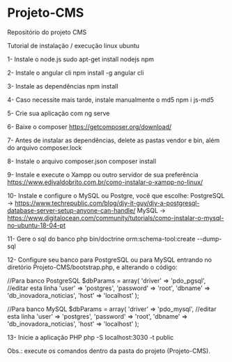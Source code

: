 # Projeto-CMS
Repositório do projeto CMS

Tutorial de instalação / execução linux ubuntu

1- Instale o node.js
sudo apt-get install nodejs npm

2- Instale o angular cli
npm install -g angular cli

3- Instale as dependências
npm install

4- Caso necessite mais tarde, instale manualmente o md5
npm i js-md5

5- Crie sua aplicação com 
ng serve

6- Baixe o composer
https://getcomposer.org/download/

7- Antes de instalar as dependências, delete as pastas vendor e bin, além do arquivo composer.lock

8- Instale o arquivo composer.json 
composer install

9- Instale e execute o Xampp ou outro servidor de sua preferência
https://www.edivaldobrito.com.br/como-instalar-o-xampp-no-linux/

10- Instale e configure o MySQL ou Postgre, você que escolhe:
PostgreSQL -> https://www.techrepublic.com/blog/diy-it-guy/diy-a-postgresql-database-server-setup-anyone-can-handle/
MySQL -> https://www.digitalocean.com/community/tutorials/como-instalar-o-mysql-no-ubuntu-18-04-pt

11- Gere o sql do banco
php bin/doctrine orm:schema-tool:create --dump-sql

12- Configure seu banco para PostgreSQL ou para MySQL entrando no diretório Projeto-CMS/bootstrap.php, e alterando o código:

//Para banco PostgreSQL
$dbParams = array(
	'driver'   => 'pdo_pgsql',  //editar esta linha
	'user'     => 'postgres',
	'password' => 'root',
	'dbname'   => 'db_inovadora_noticias',
	'host'     => 'localhost'
);

//Para banco MySQL
$dbParams = array(
	'driver'   => 'pdo_mysql',  //editar esta linha
	'user'     => 'postgres',
	'password' => 'root',
	'dbname'   => 'db_inovadora_noticias',
	'host'     => 'localhost'
);

13- Inicie a aplicação PHP 
php -S localhost:3030 -t public


Obs.: execute os comandos dentro da pasta do projeto (Projeto-CMS).
